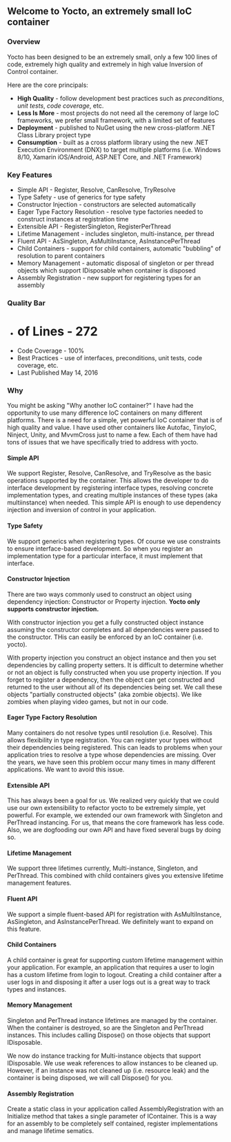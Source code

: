 ## Welcome to Yocto, an extremely small IoC container

### Overview ###

Yocto has been designed to be an extremely small, only a few 100 lines of code, extremely high quality and extremely in high value Inversion of Control container.

Here are the core principals:

* **High Quality** - follow development best practices such as *preconditions*, *unit tests*, *code coverage*, etc.
* **Less Is More** - most projects do not need all the ceremony of large IoC frameworks, we prefer small framework, with a limited set of features
* **Deployment** - published to NuGet using the new cross-platform .NET Class Library project type
* **Consumption** - built as a cross platform library using the new .NET Execution Environment (DNX) to target multiple platforms (i.e. Windows 8/10, Xamarin iOS/Android, ASP.NET Core, and .NET Framework)

### Key Features ###

* Simple API - Register, Resolve, CanResolve, TryResolve
* Type Safety - use of generics for type safety
* Constructor Injection - constructors are selected automatically
* Eager Type Factory Resolution - resolve type factories needed to construct instances at registration time
* Extensible API - RegisterSingleton, RegisterPerThread
* Lifetime Management - includes singleton, multi-instance, per thread
* Fluent API - AsSingleton, AsMultiInstance, AsInstancePerThread
* Child Containers - support for child containers, automatic "bubbling" of resolution to parent containers
* Memory Management - automatic disposal of singleton or per thread objects which support IDisposable when container is disposed
* Assembly Registration - new support for registering types for an assembly

### Quality Bar ###

* # of Lines - 272
* Code Coverage - 100%
* Best Practices - use of interfaces, preconditions, unit tests, code coverage, etc.
* Last Published May 14, 2016

### Why ###

You might be asking "Why another IoC container?"  I have had the opportunity to use many difference IoC containers on many different platforms. There is a need for a simple, yet powerful IoC container that is of high quality and value. I have used other containers like Autofac, TinyIoC, Ninject, Unity, and MvvmCross just to name a few.  Each of them have had tons of issues that we have specifically tried to address with yocto.

#### Simple API ####

We support Register, Resolve, CanResolve, and TryResolve as the basic operations supported by the container.  This allows the developer to do interface development by registering interface types, resolving concrete implementation types, and creating multiple instances of these types (aka multiinstance) when needed.  This simple API is enough to use dependency injection and inversion of control in your application.

#### Type Safety ####

We support generics when registering types.  Of course we use constraints to ensure interface-based development.  So when you register an implementation type for a particular interface, it must implement that interface.

#### Constructor Injection ####

There are two ways commonly used to construct an object using dependency injection: Constructor or Property injection.  **Yocto only supports constructor injection.**

With constructor injection you get a fully constructed object instance assuming the constructor completes and all dependencies were passed to the constructor.  THis can easily be enforced by an IoC container (i.e. yocto).

With property injection you construct an object instance and then you set dependencies by calling property setters.  It is difficult to determine whether or not an object is fully constructed when you use property injection.  If you forget to register a dependency, then the object can get constructed and returned to the user without all of its dependencies being set.  We call these objects "partially constructed objects" (aka zombie objects).  We like zombies when playing video games, but not in our code.

#### Eager Type Factory Resolution ####

Many containers do not resolve types until resolution (i.e. Resolve).  This allows flexibility in type registration.  You can register your types without their dependencies being registered.  This can leads to problems when your application tries to resolve a type whose dependencies are missing.  Over the years, we have seen this problem occur many times in many different applications.  We want to avoid this issue.

#### Extensible API ####

This has always been a goal for us.  We realized very quickly that we could use our own extensibility to refactor yocto to be extremely simple, yet powerful.  For example, we extended our own framework with Singleton and PerThread instancing.  For us, that means the core framework has less code.  Also, we are dogfooding our own API and have fixed several bugs by doing so.

#### Lifetime Management ####

We support three lifetimes currently, Multi-instance, Singleton, and PerThread.  This combined with child containers gives you extensive lifetime management features.

#### Fluent API ####

We support a simple fluent-based API for registration with AsMultiInstance, AsSingleton, and AsInstancePerThread.  We definitely want to expand on this feature.

#### Child Containers ####

A child container is great for supporting custom lifetime management within your application.  For example, an application that requires a user to login has a custom lifetime from login to logout.  Creating a child container after a user logs in and disposing it after a user logs out is a great way to track types and instances.

#### Memory Management ####

Singleton and PerThread instance lifetimes are managed by the container.  When the container is destroyed, so are the Singleton and PerThread instances.  This includes calling Dispose() on those objects that support IDisposable.

We now do instance tracking for Multi-instance objects that support IDisposable.  We use weak references to allow instances to be cleaned up.  However, if an instance was not cleaned up (i.e. resource leak) and the container is being disposed, we will call Dispose() for you.

#### Assembly Registration ####

Create a static class in your application called AssemblyRegistration with an Initialize method that takes a single parameter of IContainer.  This is a way for an assembly to be completely self contained, register implementations and manage lifetime sematics.